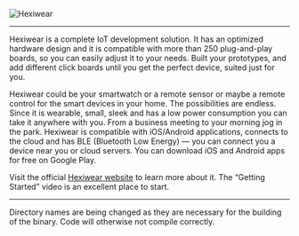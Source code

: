 ![Hexiwear](https://i.ytimg.com/vi/ouVRboD-2Ds/maxresdefault.jpg)

---

Hexiwear is a complete IoT development solution. It has an optimized hardware 
design and it is compatible with more than 250 plug-and-play boards, so you can 
easily adjust it to your needs. Built your prototypes, and add different click 
boards until you get the perfect device, suited just for you. 

Hexiwear could be your smartwatch or a remote sensor or maybe a remote control 
for the smart devices in your home. The possibilities are endless. 
Since it is wearable, small, sleek and has a low power consumption you can take 
it anywhere with you. From a business meeting to your morning jog in the park.
Hexiwear is compatible with iOS/Android applications, connects to the cloud and 
has BLE (Bluetooth Low Energy) — you can connect you a device near you or cloud 
servers. You can download iOS and Android apps for free on Google Play.

Visit the official [Hexiwear website](https://www.mikroe.com/hexiwear) to learn more 
about it. The “Getting Started” video is an excellent place to start. 

---

Directory names are being changed as they are necessary for the building of the binary.
Code will otherwise not compile correctly.

